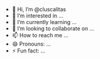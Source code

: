 - 👋 Hi, I’m @cluscalitas
- 👀 I’m interested in ...
- 🌱 I’m currently learning ...
- 💞️ I’m looking to collaborate on ...
- 📫 How to reach me ...
- 😄 Pronouns: ...
- ⚡ Fun fact: ...

<!---
cluscalitas/cluscalitas is a ✨ special ✨ repository because its `README.md` (this file) appears on your GitHub profile.
You can click the Preview link to take a look at your changes.
--->

